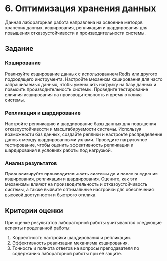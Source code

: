 # 6. Оптимизация хранения данных

Данная лабораторная работа направлена на освоение методов хранения данных, кэширования, репликации и шардирования для повышения отказоустойчивости и производительности системы.

## Задание

### Кэширование

Реализуйте кэширование данных с использованием Redis или другого подходящего инструмента. Настройте механизм кэширования для часто запрашиваемых данных, чтобы уменьшить нагрузку на базу данных и повысить производительность системы. Проведите тестирование влияния кэширования на производительность и время отклика системы.

### Репликация и шардирование

Настройте репликацию и шардирование базы данных для повышения отказоустойчивости и масштабируемости системы. Используя возможности баз данных, создайте реплики и настроьте распределение данных между шардированными узлами. Проведите нагрузочное тестирование, чтобы оценить эффективность репликации и шардирования в условиях работы под нагрузкой.

### Анализ результатов

Проанализируйте производительность системы до и после внедрения кэширования, репликации и шардирования. Оцените, как эти механизмы влияют на производительность и отказоустойчивость системы, а также выявите оптимальные настройки для обеспечения высокой доступности и быстрого отклика.

## Критерии оценки

При оценке результатов лабораторной работы учитываются следующие аспекты проделанной работы:

1. Корректность настройки шардирования и репликации.  
2. Эффективность реализации механизма кэширования.  
4. Точность и полнота ответов на вопросы преподавателя по содержанию лабораторной работы при её защите.
